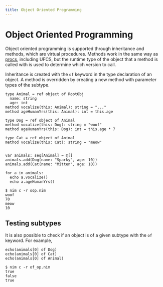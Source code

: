```yaml
---
title: Object Oriented Programming
---
```


# Object Oriented Programming

Object oriented programming is supported through inheritance and methods, which are virtual procedures. Methods work in the same way as [procs](/procs/), including UFCS, but the runtime type of the object that a method is called with is used to determine which version to call.

Inheritance is created with the `of` keyword in the type declaration of an object. A method is overridden by creating a new method with parameter types of the subtype. 

``` nimrod
type Animal = ref object of RootObj
  name: string
  age: int
method vocalize(this: Animal): string = "..."
method ageHumanYrs(this: Animal): int = this.age

type Dog = ref object of Animal
method vocalize(this: Dog): string = "woof"
method ageHumanYrs(this: Dog): int = this.age * 7

type Cat = ref object of Animal
method vocalize(this: Cat): string = "meow"


var animals: seq[Animal] = @[]
animals.add(Dog(name: "Sparky", age: 10))
animals.add(Cat(name: "Mitten", age: 10))

for a in animals:
  echo a.vocalize()
  echo a.ageHumanYrs()
```
``` console
$ nim c -r oop.nim
woof
70
meow
10
```

## Testing subtypes

It is also possible to check if an object is of a given subtype with the `of` keyword. For example,

``` nimrod
echo(animals[0] of Dog)
echo(animals[0] of Cat)
echo(animals[0] of Animal)
```
``` console
$ nim c -r of_op.nim
true
false
true
```
